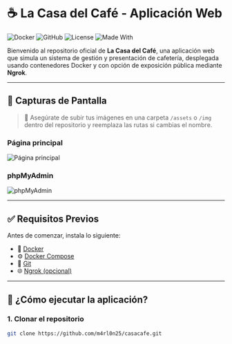 # ☕ La Casa del Café - Aplicación Web

![Docker](https://img.shields.io/badge/docker-ready-blue?logo=docker)
![GitHub](https://img.shields.io/badge/version-1.0.0-brightgreen)
![License](https://img.shields.io/badge/license-MIT-blue.svg)
![Made With](https://img.shields.io/badge/Made%20with-Docker-blue?logo=docker)

Bienvenido al repositorio oficial de **La Casa del Café**, una aplicación web que simula un sistema de gestión y presentación de cafetería, desplegada usando contenedores Docker y con opción de exposición pública mediante **Ngrok**.

---

## 📸 Capturas de Pantalla

> 📍 Asegúrate de subir tus imágenes en una carpeta `/assets` o `/img` dentro del repositorio y reemplaza las rutas si cambias el nombre.

### Página principal

![Página principal](./assets/pagina_principal.png)

### phpMyAdmin

![phpMyAdmin](./assets/phpmyadmin.png)

---

## ✅ Requisitos Previos

Antes de comenzar, instala lo siguiente:

- 🐳 [Docker](https://www.docker.com/)
- ⚙️ [Docker Compose](https://docs.docker.com/compose/)
- 🔧 [Git](https://git-scm.com/downloads)
- 🌐 [Ngrok (opcional)](https://ngrok.com/)

---

## 🚀 ¿Cómo ejecutar la aplicación?

### 1. Clonar el repositorio

```bash
git clone https://github.com/m4rl0n25/casacafe.git
